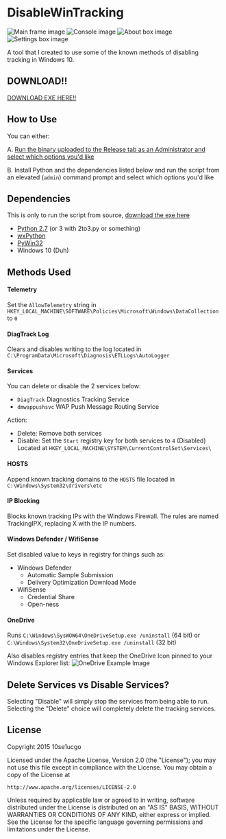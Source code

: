 # DisableWinTracking

![Main frame image](http://i.imgur.com/4iDf3Gb.png) ![Console image](http://i.imgur.com/34Nt8iz.png)
![About box image](http://i.imgur.com/7af8efM.png) ![Settings box image](http://i.imgur.com/7pTSCg1.png)

A tool that I created to use some of the known methods of disabling tracking in Windows 10.

## DOWNLOAD!!

[DOWNLOAD EXE HERE!!](https://github.com/10se1ucgo/DisableWinTracking/releases/)

## How to Use

You can either:

A. [Run the binary uploaded to the Release tab as an Administrator and select which options you'd like](https://github.com/10se1ucgo/DisableWinTracking/releases/)

B. Install Python and the dependencies listed below and run the script from an elevated (`admin`) command prompt and select which options you'd like  

## Dependencies
This is only to run the script from source, [download the exe here](https://github.com/10se1ucgo/DisableWinTracking/releases/)
* [Python 2.7](https://www.python.org/download/releases/2.7/) (or 3 with 2to3.py or something)
* [wxPython](http://wxpython.org/download.php)
* [PyWin32](http://sourceforge.net/projects/pywin32/files/pywin32/)
* Windows 10 (Duh)

## Methods Used

#### Telemetry

Set the `AllowTelemetry` string in `HKEY_LOCAL_MACHINE\SOFTWARE\Policies\Microsoft\Windows\DataCollection` to `0`

#### DiagTrack Log

Clears and disables writing to the log located in `C:\ProgramData\Microsoft\Diagnosis\ETLLogs\AutoLogger`

#### Services

You can delete or disable the 2 services below:
* `DiagTrack` Diagnostics Tracking Service
* `dmwappushsvc` WAP Push Message Routing Service

Action:
* Delete: Remove both services
* Disable: Set the `Start` registry key for both services to `4` (Disabled) Located at `HKEY_LOCAL_MACHINE\SYSTEM\CurrentControlSet\Services\`

#### HOSTS

Append known tracking domains to the `HOSTS` file located in `C:\Windows\System32\drivers\etc`

#### IP Blocking

Blocks known tracking IPs with the Windows Firewall. The rules are named TrackingIPX, replacing X with the IP numbers.

#### Windows Defender / WifiSense

Set disabled value to keys in registry for things such as:
- Windows Defender
    - Automatic Sample Submission
    - Delivery Optimization Download Mode
- WifiSense
    - Credential Share
    - Open-ness

#### OneDrive

Runs `C:\Windows\SysWOW64\OneDriveSetup.exe /uninstall` (64 bit) or  
`C:\Windows\System32\OneDriveSetup.exe /uninstall` (32 bit)

Also disables registry entries that keep the OneDrive Icon pinned to your Windows Explorer list:
![OneDrive Example Image](http://i.imgur.com/26yfnGD.png)

## Delete Services vs Disable Services?

Selecting "Disable" will simply stop the services from being able to run.
Selecting the "Delete" choice will completely delete the tracking services.

## License

Copyright 2015 10se1ucgo

Licensed under the Apache License, Version 2.0 (the "License");
you may not use this file except in compliance with the License.
You may obtain a copy of the License at

    http://www.apache.org/licenses/LICENSE-2.0

Unless required by applicable law or agreed to in writing, software
distributed under the License is distributed on an "AS IS" BASIS,
WITHOUT WARRANTIES OR CONDITIONS OF ANY KIND, either express or implied.
See the License for the specific language governing permissions and
limitations under the License.
